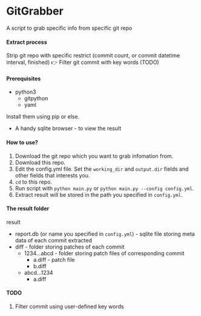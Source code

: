 # GitGrabber
A script to grab specific info from specific git repo

#### Extract process

Strip git repo with specific restrict (commit count, or commit datetime interval, finished) 👉 Filter git commit  with key words (TODO)

#### Prerequisites

* python3
  * gitpython
  * yaml

Install them using pip or else.

* A handy sqlite browser - to view the result

#### How to use?

1. Download the git repo which you want to grab infomation from.
2. Download this repo.
3. Edit the config.yml file. Set the `working_dir` and `output.dir` fields and other fields that interests you.
4. `cd` to this repo.
5. Run script with `python main.py` or `python main.py --config config.yml`.
6. Extract result will be stored in the path you specified in `config.yml`.

#### The result folder

result

* report.db (or name you specified in `config.yml`) - sqlite file storing meta data of each commit extracted
* diff - folder storing patches of each commit
  * 1234…abcd - folder storing patch files of corresponding commit
    * a.diff - patch file
    * b.diff
  * abcd…1234
    * a.diff

#### TODO

1. Filter commit using user-defined key words